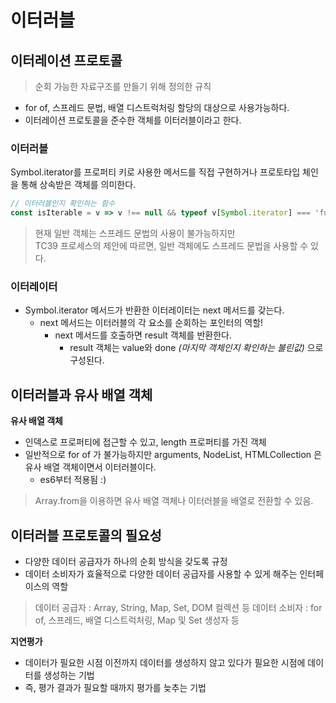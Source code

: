 # 이터러블

## 이터레이션 프로토콜

> 순회 가능한 자료구조를 만들기 위해 정의한 규칙

- for of, 스프레드 문법, 배열 디스트럭처링 할당의 대상으로 사용가능하다.
- 이터레이션 프로토콜을 준수한 객체를 이터러블이라고 한다.

### 이터러블

Symbol.iterator를 프로퍼티 키로 사용한 메서드를 직접 구현하거나 프로토타입 체인을 통해 상속받은 객체를 의미한다.

```js
// 이터러블인지 확인하는 함수
const isIterable = v => v !== null && typeof v[Symbol.iterator] === 'function';
```

> 현재 일반 객체는 스프레드 문법의 사용이 불가능하지만  
> TC39 프로세스의 제안에 따르면, 일반 객체에도 스프레드 문법을 사용할 수 있다.

### 이터레이터

- Symbol.iterator 메서드가 반환한 이터레이터는 next 메서드를 갖는다.
  - next 메서드는 이터러블의 각 요소를 순회하는 포인터의 역할!
    - next 메서드를 호출하면 result 객체를 반환한다.
      - result 객체는 value와 done *(마지막 객체인지 확인하는 불린값)* 으로 구성된다.

## 이터러블과 유사 배열 객체

**유사 배열 객체**  
- 인덱스로 프로퍼티에 접근할 수 있고, length 프로퍼티를 가진 객체
- 일반적으로 for of 가 불가능하지만 arguments, NodeList, HTMLCollection 은 유사 배열 객체이면서 이터러블이다.
  - es6부터 적용됨 :)

> Array.from을 이용하면 유사 배열 객체나 이터러블을 배열로 전환할 수 있음.

## 이터러블 프로토콜의 필요성

- 다양한 데이터 공급자가 하나의 순회 방식을 갖도록 규정
- 데이터 소비자가 효율적으로 다양한 데이터 공급자를 사용할 수 있게 해주는 인터페이스의 역할

> 데이터 공급자 : Array, String, Map, Set, DOM 컬렉션 등
> 데이터 소비자 : for of, 스프레드, 배열 디스트럭처링, Map 및 Set 생성자 등

**지연평가**  
- 데이터가 필요한 시점 이전까지 데이터를 생성하지 않고 있다가 필요한 시점에 데이터를 생성하는 기법
- 즉, 평가 결과가 필요할 때까지 평가를 늦추는 기법
